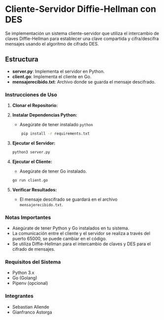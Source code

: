 # Cliente-Servidor Diffie-Hellman con DES

Se implementación un sistema cliente-servidor que utiliza el intercambio de claves Diffie-Hellman para establecer una clave compartida y cifra/descifra mensajes usando el algoritmo de cifrado DES.

## Estructura 

- **server.py**: Implementa el servidor en Python.
- **client.go**: Implementa el cliente en Go.
- **mensajerecibido.txt**: Archivo donde se guarda el mensaje descifrado.

### Instrucciones de Uso

1. **Clonar el Repositorio:**

2. **Instalar Dependencias Python:**
    - Asegúrate de tener instalado `python`
    ```bash
        pip install -r requirements.txt
    ```

3. **Ejecutar el Servidor:**
    ```bash
    python3 server.py
    ```

4. **Ejecutar el Cliente:**
    - Asegúrate de tener Go instalado.
    ```bash
    go run client.go
    ```

5. **Verificar Resultados:**
    - El mensaje descifrado se guardará en el archivo `mensajerecibido.txt`.

### Notas Importantes

- Asegúrate de tener Python y Go instalados en tu sistema.
- La comunicación entre el cliente y el servidor se realiza a través del puerto 65000, se puede cambiar en el código.
- Se utiliza Diffie-Hellman para el intercambio de claves y DES para el cifrado de mensajes.

### Requisitos del Sistema

- Python 3.x
- Go (Golang)
- Pipenv (opcional)

### Integrantes

- Sebastian Allende
- Gianfranco Astorga
